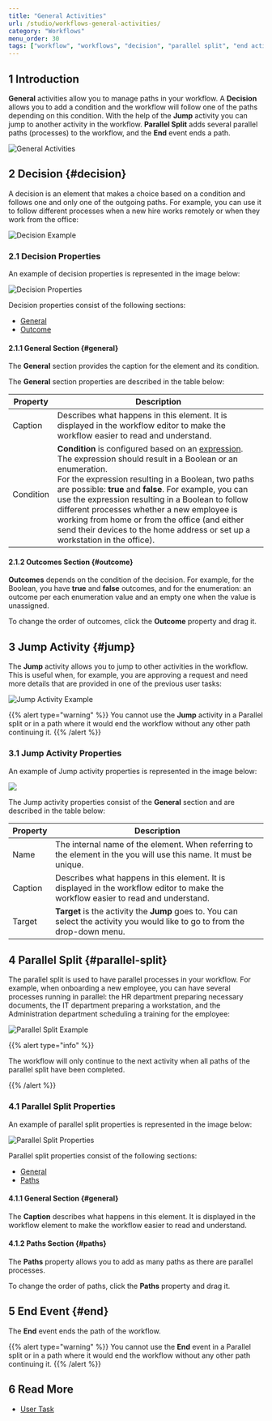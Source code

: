 ```yaml
---
title: "General Activities"
url: /studio/workflows-general-activities/
category: "Workflows"
menu_order: 30
tags: ["workflow", "workflows", "decision", "parallel split", "end activity"]
---
```


## 1 Introduction

**General** activities allow you to manage paths in your workflow. A **Decision** allows you to add a condition and the workflow will follow one of the paths depending on this condition. With the help of the **Jump** activity you can jump to another activity in the workflow. **Parallel Split** adds several parallel paths (processes) to the workflow, and the **End** event ends a path. 

![General Activities](attachments/workflows/general.jpg)

## 2 Decision {#decision}

A decision is an element that makes a choice based on a condition and follows one and only one of the outgoing paths. For example, you can use it to follow different processes when a new hire works remotely or when they work from the office:

![Decision Example](attachments/workflows-general-activities/decision-example.jpg)

### 2.1 Decision Properties

An example of decision properties is represented in the image below:

![Decision Properties](attachments/workflows-general-activities/decision-properties.jpg)

Decision properties consist of the following sections:

* [General](#general)
* [Outcome](#outcome)

#### 2.1.1 General Section {#general}

The **General** section provides the caption for the element and its condition.

The **General** section properties are described in the table below:

| Property  | Description                                                  |
| --------- | ------------------------------------------------------------ |
| Caption   | Describes what happens in this element. It is displayed in the workflow editor to make the workflow easier to read and understand. |
| Condition | **Condition** is configured based on an [expression](/refguide/expressions). The expression should result in a Boolean or an enumeration.<br />For the expression resulting in a Boolean, two paths are possible: **true** and **false**. For example, you can use the expression resulting in a Boolean to follow different processes whether a new employee is working from home or from the office (and either send their devices to the home address or set up a workstation in the office).<br /> |

#### 2.1.2 Outcomes Section {#outcome}

**Outcomes** depends on the condition of the decision. For example, for the Boolean, you have **true** and **false** outcomes, and for the enumeration: an outcome per each enumeration value and an empty one when the value is unassigned.  

To change the order of outcomes, click the **Outcome** property and drag it. 

## 3 Jump Activity {#jump}

The **Jump** activity allows you to jump to other activities in the workflow. This is useful when, for example, you are approving a request and need more details that are provided in one of the previous user tasks:

![Jump Activity Example](attachments/workflows-general-activities/jump-example.jpg)

{{% alert type="warning" %}}
You cannot use the **Jump** activity in a Parallel split or in a path where it would end the workflow without any other path continuing it. 
{{% /alert %}}

### 3.1 Jump Activity Properties

An example of Jump activity properties is represented in the image below:

![](attachments/workflows-general-activities/jump-properties.jpg)

The Jump activity properties consist of the **General** section and are described in the table below:

| Property | Description                                                  |
| -------- | ------------------------------------------------------------ |
| Name     | The internal name of the element. When referring to the element in the  you will use this name. It must be unique. |
| Caption  | Describes what happens in this element. It is displayed in the workflow editor to make the workflow easier to read and understand. |
| Target   | **Target** is the activity the **Jump** goes to. You can select the activity you would like to go to from the drop-down menu. |

## 4 Parallel Split {#parallel-split}

The parallel split is used to have parallel processes in your workflow. For example, when onboarding a new employee, you can have several processes running in parallel: the HR department preparing necessary documents, the IT department preparing a workstation, and the Administration department scheduling a training for the employee:

![Parallel Split Example](attachments/workflows-general-activities/parallel-split-example.jpg)

{{% alert type="info" %}}

The workflow will only continue to the next activity when all paths of the parallel split have been completed.

{{% /alert %}}

### 4.1 Parallel Split Properties

An example of parallel split properties is represented in the image below:

![Parallel Split Properties](attachments/workflows-general-activities/parallel-split-properties.jpg)

Parallel split properties consist of the following sections:

* [General](#general)
* [Paths](#paths)

#### 4.1.1 General Section {#general}

The **Caption** describes what happens in this element. It is displayed in the workflow element to make the workflow easier to read and understand.

#### 4.1.2 Paths Section {#paths}

The **Paths** property allows you to add as many paths as there are parallel processes. 

To change the order of paths, click the **Paths** property and drag it.

## 5 End Event {#end}

The **End** event ends the path of the workflow. 

{{% alert type="warning" %}}
You cannot use the **End** event in a Parallel split or in a path where it would end the workflow without any other path continuing it. 
{{% /alert %}}

## 6 Read More

* [User Task](workflows-user-task)